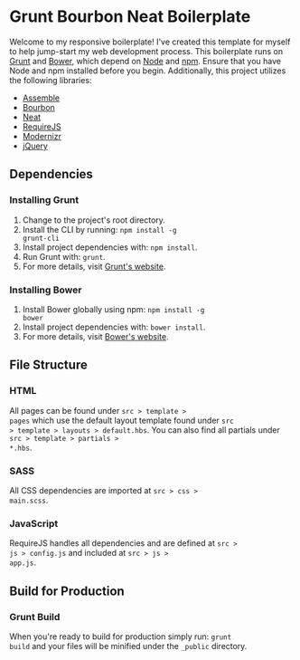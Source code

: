 # Grunt Bourbon Neat Boilerplate
Welcome to my responsive boilerplate! I've created this template for myself to help jump-start my web development process. This boilerplate runs on [Grunt](http://gruntjs.com/) and [Bower](http://bower.io/), which depend on [Node](http://nodejs.org/) and [npm](http://npmjs.org/). Ensure that you have Node and npm installed before you begin. Additionally, this project utilizes the following libraries:
- [Assemble](http://assemble.io/)
- [Bourbon](http://bourbon.io/)
- [Neat](http://neat.bourbon.io/)
- [RequireJS](http://requirejs.org/)
- [Modernizr](http://modernizr.com/)
- [jQuery](http://jquery.com/)

## Dependencies

### Installing Grunt
1. Change to the project's root directory.
2. Install the CLI by running: <code>npm install -g grunt-cli</code>
3. Install project dependencies with: <code>npm install</code>.
4. Run Grunt with: <code>grunt</code>.
5. For more details, visit [Grunt's website](http://gruntjs.com/getting-started).


### Installing Bower
1. Install Bower globally using npm: <code>npm install -g bower</code>
2. Install project dependencies with: <code>bower install</code>.
3. For more details, visit [Bower's website](http://bower.io/).


## File Structure

### HTML
All pages can be found under <code>src > template > pages</code> which use the default layout template found under <code>src > template > layouts > default.hbs</code>. You can also find all partials under <code>src > template > partials > *.hbs</code>.

### SASS
All CSS dependencies are imported at <code>src > css > main.scss</code>.

### JavaScript
RequireJS handles all dependencies and are defined at <code>src > js > config.js</code> and included at <code>src > js > app.js</code>.

## Build for Production

### Grunt Build
When you're ready to build for production simply run: <code>grunt build</code> and your files will be minified under the <code>_public</code> directory.